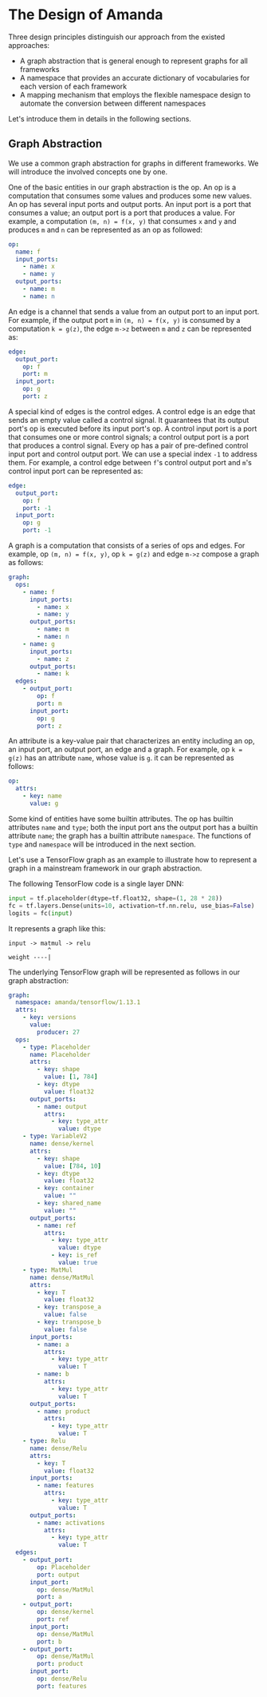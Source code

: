 # The Design of Amanda

Three design principles distinguish our approach from the existed approaches:

- A graph abstraction that is general enough to represent graphs for all frameworks
- A namespace that provides an accurate dictionary of vocabularies for each version of each framework
- A mapping mechanism that employs the flexible namespace design to automate the conversion between different namespaces

Let's introduce them in details in the following sections.

## Graph Abstraction

We use a common graph abstraction for graphs in different frameworks.
We will introduce the involved concepts one by one.

One of the basic entities in our graph abstraction is the op.
An op is a computation that consumes some values and produces some new values.
An op has several input ports and output ports.
An input port is a port that consumes a value; an output port is a port that produces a value.
For example, a computation `(m, n) = f(x, y)` that consumes `x` and `y` and produces `m` and `n` can be represented as an op as followed:

```yaml
op:
  name: f
  input_ports:
    - name: x
    - name: y
  output_ports:
    - name: m
    - name: n
```

An edge is a channel that sends a value from an output port to an input port.
For example, if the output port `m` in `(m, n) = f(x, y)` is consumed by a computation `k = g(z)`, the edge `m->z` between `m` and `z` can be represented as:

```yaml
edge:
  output_port:
    op: f
    port: m
  input_port:
    op: g
    port: z
```

A special kind of edges is the control edges.
A control edge is an edge that sends an empty value called a control signal.
It guarantees that its output port's op is executed before its input port's op.
A control input port is a port that consumes one or more control signals; a control output port is a port that produces a control signal.
Every op has a pair of pre-defined control input port and control output port.
We can use a special index `-1` to address them.
For example, a control edge between `f`'s control output port and `m`'s control input port can be represented as:

```yaml
edge:
  output_port:
    op: f
    port: -1
  input_port:
    op: g
    port: -1
```

A graph is a computation that consists of a series of ops and edges.
For example, op `(m, n) = f(x, y)`, op `k = g(z)` and edge `m->z` compose a graph as follows:

```yaml
graph:
  ops:
    - name: f
      input_ports:
        - name: x
        - name: y
      output_ports:
        - name: m
        - name: n
    - name: g
      input_ports:
        - name: z
      output_ports:
        - name: k
  edges:
    - output_port:
        op: f
        port: m
      input_port:
        op: g
        port: z
```

An attribute is a key-value pair that characterizes an entity including an op, an input port, an output port, an edge and a graph.
For example, op `k = g(z)` has an attribute `name`, whose value is `g`. it can be represented as follows:

```yaml
op:
  attrs:
    - key: name
      value: g
```

Some kind of entities have some builtin attributes.
The op has builtin attributes `name` and `type`; both the input port ans the output port has a builtin attribute `name`; the graph has a builtin attribute `namespace`.
The functions of `type` and `namespace` will be introduced in the next section.

Let's use a TensorFlow graph as an example to illustrate how to represent a graph in a mainstream framework in our graph abstraction.

The following TensorFlow code is a single layer DNN:

```python
input = tf.placeholder(dtype=tf.float32, shape=(1, 28 * 28))
fc = tf.layers.Dense(units=10, activation=tf.nn.relu, use_bias=False)
logits = fc(input)
```

It represents a graph like this:

```
input -> matmul -> relu
           ^
weight ----|
```

The underlying TensorFlow graph will be represented as follows in our graph abstraction:

```yaml
graph:
  namespace: amanda/tensorflow/1.13.1
  attrs:
    - key: versions
      value:
        producer: 27
  ops:
    - type: Placeholder
      name: Placeholder
      attrs:
        - key: shape
          value: [1, 784]
        - key: dtype
          value: float32
      output_ports:
        - name: output
          attrs:
            - key: type_attr
              value: dtype
    - type: VariableV2
      name: dense/kernel
      attrs:
        - key: shape
          value: [784, 10]
        - key: dtype
          value: float32
        - key: container
          value: ""
        - key: shared_name
          value: ""
      output_ports:
        - name: ref
          attrs:
            - key: type_attr
              value: dtype
            - key: is_ref
              value: true
    - type: MatMul
      name: dense/MatMul
      attrs:
        - key: T
          value: float32
        - key: transpose_a
          value: false
        - key: transpose_b
          value: false
      input_ports:
        - name: a
          attrs:
            - key: type_attr
              value: T
        - name: b
          attrs:
            - key: type_attr
              value: T
      output_ports:
        - name: product
          attrs:
            - key: type_attr
              value: T
    - type: Relu
      name: dense/Relu
      attrs:
        - key: T
          value: float32
      input_ports:
        - name: features
          attrs:
            - key: type_attr
              value: T
      output_ports:
        - name: activations
          attrs:
            - key: type_attr
              value: T
  edges:
    - output_port:
        op: Placeholder
        port: output
      input_port:
        op: dense/MatMul
        port: a
    - output_port:
        op: dense/kernel
        port: ref
      input_port:
        op: dense/MatMul
        port: b
    - output_port:
        op: dense/MatMul
        port: product
      input_port:
        op: dense/Relu
        port: features
```
